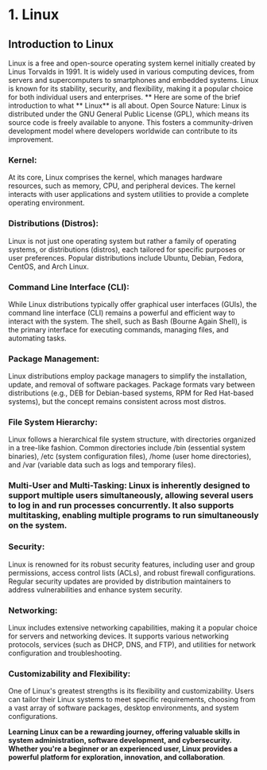 # 1. Linux
## Introduction to Linux
Linux is a free and open-source operating system kernel initially created by Linus Torvalds in 1991. It is widely used in various computing devices, from servers and supercomputers to smartphones and embedded systems. Linux is known for its stability, security, and flexibility, making it a popular choice for both individual users and enterprises.
** Here are some of the brief introduction to what ** Linux** is all about.
Open Source Nature: Linux is distributed under the GNU General Public License (GPL), which means its source code is freely available to anyone. This fosters a community-driven development model where developers worldwide can contribute to its improvement.

### Kernel: 
At its core, Linux comprises the kernel, which manages hardware resources, such as memory, CPU, and peripheral devices. The kernel interacts with user applications and system utilities to provide a complete operating environment.

### Distributions (Distros): 
Linux is not just one operating system but rather a family of operating systems, or distributions (distros), each tailored for specific purposes or user preferences. Popular distributions include Ubuntu, Debian, Fedora, CentOS, and Arch Linux.

### Command Line Interface (CLI): 
While Linux distributions typically offer graphical user interfaces (GUIs), the command line interface (CLI) remains a powerful and efficient way to interact with the system. The shell, such as Bash (Bourne Again Shell), is the primary interface for executing commands, managing files, and automating tasks.

### Package Management: 
Linux distributions employ package managers to simplify the installation, update, and removal of software packages. Package formats vary between distributions (e.g., DEB for Debian-based systems, RPM for Red Hat-based systems), but the concept remains consistent across most distros.

### File System Hierarchy: 
Linux follows a hierarchical file system structure, with directories organized in a tree-like fashion. Common directories include /bin (essential system binaries), /etc (system configuration files), /home (user home directories), and /var (variable data such as logs and temporary files).

### Multi-User and Multi-Tasking: Linux is inherently designed to support multiple users simultaneously, allowing several users to log in and run processes concurrently. It also supports multitasking, enabling multiple programs to run simultaneously on the system.

### Security: 
Linux is renowned for its robust security features, including user and group permissions, access control lists (ACLs), and robust firewall configurations. Regular security updates are provided by distribution maintainers to address vulnerabilities and enhance system security.

### Networking: 
Linux includes extensive networking capabilities, making it a popular choice for servers and networking devices. It supports various networking protocols, services (such as DHCP, DNS, and FTP), and utilities for network configuration and troubleshooting.

### Customizability and Flexibility:
One of Linux's greatest strengths is its flexibility and customizability. Users can tailor their Linux systems to meet specific requirements, choosing from a vast array of software packages, desktop environments, and system configurations.

**Learning Linux can be a rewarding journey, offering valuable skills in system administration, software development, and cybersecurity. Whether you're a beginner or an experienced user, Linux provides a powerful platform for exploration, innovation, and collaboration**.
